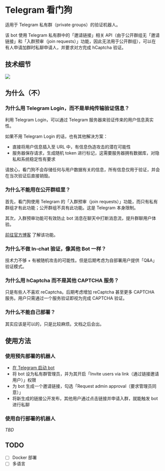 # Telegram 看门狗
适用于 Telegram 私有群（private groups）的验证机器人。

该 bot 使用 Telegram 私有群中的「邀请链接」相关 API（由于公开群组无「邀请链接」和「入群预审（join requests）」功能，因此无法用于公开群组），可以在有人申请加群时私聊申请人，并要求对方完成 hCaptcha 验证。

## 技术细节
![](https://s3.bmp.ovh/imgs/2022/01/17606cf1b48c19bb.png)

## 为什么（不）

### 为什么用 Telegram Login，而不是单纯传输验证信息？
利用 Telegram Login，可以通过 Telegram 服务器来验证传来的用户信息真实性。

如果不用 Telegram Login 的话，也有其他解决方案：

- 直接将用户信息插入至 URL 中，有信息伪造攻击的潜在可能性
- 服务器保存请求，生成随机 token 进行标记，这需要服务器拥有数据库，对隐私和系统稳定性有要求

请放心，看门狗不会存储任何与用户数据有关的信息，所有信息仅用于验证，并会在当次验证后直接销毁。

### 为什么不能用在公开群组里？
首先，看门狗使用 Telegram 的「入群预审（join requests）」功能，而只有私有群组才有此功能；公开群组不具有此功能。这是 Telegram 本身限制。

其次，入群预审功能可有效防止 bot 消息在聊天中打断消息流，提升群聊用户体验。

[前往官方博客](https://telegram.org/blog/shared-media-scrolling-calendar-join-requests-and-more#join-requests-for-groups-and-channels) 了解该功能。

### 为什么不做 In-chat 验证，像其他 Bot 一样？
技术力不够 + 有被随机攻击的可能性。但是后期考虑为自部署用户提供「Q&A」验证模式。

### 为什么用 hCaptcha 而不是其他 CAPTCHA 服务？
只是有些人不喜欢 reCaptcha。后期考虑增加 reCaptcha 甚至更多 CAPTCHA 服务。用户只需通过一个服务验证即视为完成 CAPTCHA 验证。

### 为什么不能自己部署？
其实应该是可以的，只是比较麻烦。文档之后会出。

## 使用方法

### 使用预先部署的机器人
- [在 Telegram 启动 bot](https://t.me/WatchdogVerifyBot)
- 将 bot 设为私有群管理员，并为其开启「Invite users via link（通过链接邀请用户）」权限
- 为 bot 生成一个邀请链接，勾选「Request admin approval（要求管理员同意）」
- 将新生成的链接公开发布，其他用户通过点击链接并申请入群，就能触发 bot 进行私聊

### 使用自行部署的机器人
*TBD*

## TODO
- [ ] Docker 部署
- [ ] 多语言
